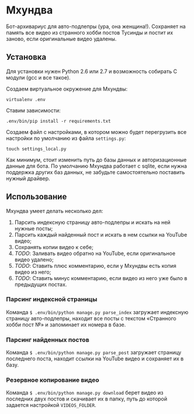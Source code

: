 # Мхундва

Бот-архивариус для авто-подлепры (ура, она женщина!).
Сохраняет на память все видео из странного хобби постов Тусинды и постит их заново, если оригинальные видео удалены.

## Установка

Для установки нужен Python 2.6 или 2.7 и возможность собирать C модули (gcc и все такое).

Создаем виртуальное окружение для Мхундвы:

```virtualenv .env```

Ставим зависимости:

```.env/bin/pip install -r requirements.txt```

Создаем файл с настройками, в котором можно будет перегрузить все настройки по умолчанию из файла `settings.py`:

```touch settings_local.py```

Как минимум, стоит изменить путь до базы данных и авторизационные данные для бота.
По умолчанию Мхундва работает с sqlite, если нужна поддержка других баз данных, не забудьте самостоятельно поставить нужный драйвер.

## Использование

Мхундва умеет делать несколько дел:

1. Парсить индексную страницу авто-подлепры и искать на ней нужные посты;
2. Парсить каждый найденный пост и искать в нем ссылки на YouTube видео;
3. Сохранять копии видео к себе;
4. *TODO*: Заливать видео обратно на YouTube, если оригинальное видео удалено;
5. *TODO*: Ставить плюс комментарию, если у Мхундвы есть копия видео из него;
6. *TODO*: Ставить минус комментарию, если видео из него уже было в предыдущих постах.

### Парсинг индексной страницы

Команда ```$ .env/bin/python manage.py parse_index``` загружает индексную страницу авто-подлепры,
находит все посты с текстом «Странного хобби пост №» и запоминает их номера в базе.

### Парсинг найденных постов

Команда ```$ .env/bin/python manage.py parse_post``` загружает страницу последнего поста,
находит ссылки на YouTube видео и сохраняет их в базу.

### Резервное копирование видео

Команда ```$ .env/bin/python manage.py download``` берет видео из последних двух постов и скачивает их в папку,
путь до которой задается настройкой `VIDEOS_FOLDER`.
